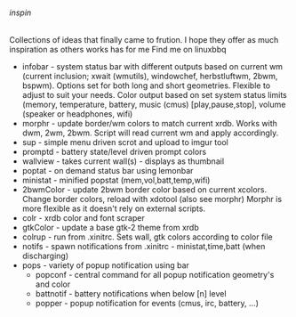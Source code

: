 ###### inspin
Collections of ideas that finally came to frution. I hope they offer as much inspiration as others works has for me
Find me on linuxbbq

- infobar - system status bar with different outputs based on current wm (current inclusion; xwait (wmutils), windowchef, herbstluftwm, 2bwm, bspwm). 
            Options set for both long and short geometries. Flexible to adjust to suit your needs.
            Color output based on set system status limits (memory, temperature, battery, music (cmus) [play,pause,stop], volume (speaker or headphones, wifi)
- morphr - update border/wm colors to match current xrdb. Works with dwm, 2wm, 2bwm. Script will read current wm and apply accordingly. 
- sup - simple menu driven scrot and upload to imgur tool
- promptd - battery state/level driven prompt colors
- wallview - takes current wall(s) - displays as thumbnail 
- poptat - on demand status bar using lemonbar
- ministat - minified popstat (mem,vol,batt,temp,wifi)
- 2bwmColor - update 2bwm border color based on current xcolors. Change border colors, reload with xdotool (also see morphr)
              Morphr is more flexible as it doesn't rely on external scripts. 
- colr - xrdb color and font scraper
- gtkColor - update a base gtk-2 theme from xrdb 
- colrup - run from .xinitrc. Sets wall, gtk colors according to color file
- notifs - spawn notifications from .xinitrc - ministat,time,batt (when discharging)
- pops - variety of popup notification using bar
  * popconf - central command for all popup notification geometry's and color
  * battnotif - battery notifications when below [n] level
  * popper - popup notification for events (cmus, irc, battery, ...)
